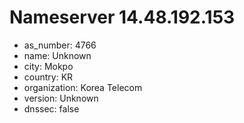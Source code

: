# Nameserver 14.48.192.153

* as_number: 4766
* name: Unknown
* city: Mokpo
* country: KR
* organization: Korea Telecom
* version: Unknown
* dnssec: false
